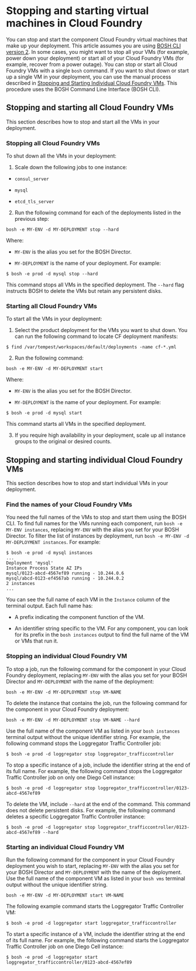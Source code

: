 # Stopping and starting virtual machines in Cloud Foundry
You can stop and start the component Cloud Foundry virtual machines that make up your deployment.
This article assumes you are using [BOSH CLI version 2](https://bosh.io/docs/cli-v2.html).
In some cases, you might want to stop all your VMs (for example, power down your deployment) or start all of your Cloud Foundry VMs (for example, recover from a power outage). You can stop or start all Cloud Foundry VMs with a single `bosh` command.
If you want to shut down or start up a single VM in your deployment, you can use the manual process described in [Stopping and Starting Individual Cloud Foundry VMs](https://docs.cloudfoundry.org/adminguide/start-stop-vms.html#manual).
This procedure uses the BOSH Command Line Interface (BOSH CLI).

## Stopping and starting all Cloud Foundry VMs
This section describes how to stop and start all the VMs in your deployment.

### Stopping all Cloud Foundry VMs
To shut down all the VMs in your deployment:

1. Scale down the following jobs to one instance:

* `consul_server`

* `mysql`

* `etcd_tls_server`

2. Run the following command for each of the deployments listed in the previous step:
```
bosh -e MY-ENV -d MY-DEPLOYMENT stop --hard
```
Where:

* `MY-ENV` is the alias you set for the BOSH Director.

* `MY-DEPLOYMENT` is the name of your deployment.
For example:
```
$ bosh -e prod -d mysql stop --hard
```
This command stops all VMs in the specified deployment. The `--hard` flag instructs BOSH to delete the VMs but retain any persistent disks.

### Starting all Cloud Foundry VMs
To start all the VMs in your deployment:

1. Select the product deployment for the VMs you want to shut down. You can run the following command to locate CF deployment manifests:
```
$ find /var/tempest/workspaces/default/deployments -name cf-*.yml
```

2. Run the following command:
```
bosh -e MY-ENV -d MY-DEPLOYMENT start
```
Where:

* `MY-ENV` is the alias you set for the BOSH Director.

* `MY-DEPLOYMENT` is the name of your deployment.
For example:
```
$ bosh -e prod -d mysql start
```
This command starts all VMs in the specified deployment.

3. If you require high availability in your deployment, scale up all instance groups to the original or desired counts.

## Stopping and starting individual Cloud Foundry VMs
This section describes how to stop and start individual VMs in your deployment.

### Find the names of your Cloud Foundry VMs
You need the full names of the VMs to stop and start them using the BOSH CLI. To find full names for the VMs running each component, run `bosh -e MY-ENV instances`, replacing `MY-ENV` with the alias you set for your BOSH Director. To filter the list of instances by deployment, run `bosh -e MY-ENV -d MY-DEPLOYMENT instances`.
For example:
```
$ bosh -e prod -d mysql instances
...
Deployment 'mysql'
Instance Process State AZ IPs
mysql/0123-abcd-4567ef89 running - 10.244.0.6
mysql/abcd-0123-ef4567ab running - 10.244.0.2
2 instances
...
```
You can see the full name of each VM in the `Instance` column of the terminal output. Each full name has:

* A prefix indicating the component function of the VM.

* An identifier string specific to the VM.
For any component, you can look for its prefix in the `bosh instances` output to find the full name of the VM or VMs that run it.

### Stopping an individual Cloud Foundry VM
To stop a job, run the following command for the component in your Cloud Foundry deployment, replacing `MY-ENV` with the alias you set for your BOSH Director and `MY-DEPLOYMENT` with the name of the deployment:
```
bosh -e MY-ENV -d MY-DEPLOYMENT stop VM-NAME
```
To delete the instance that contains the job, run the following command for the component in your Cloud Foundry deployment:
```
bosh -e MY-ENV -d MY-DEPLOYMENT stop VM-NAME --hard
```
Use the full name of the component VM as listed in your `bosh instances` terminal output without the unique identifier string.
For example, the following command stops the Loggregator Traffic Controller job:
```
$ bosh -e prod -d loggregator stop loggregator_trafficcontroller
```
To stop a specific instance of a job, include the identifier string at the end of its full name.
For example, the following command stops the Loggregator Traffic Controller job on only one Diego Cell instance:
```
$ bosh -e prod -d loggregator stop loggregator_trafficcontroller/0123-abcd-4567ef89
```
To delete the VM, include `--hard` at the end of the command. This command does not delete persistent disks.
For example, the following command deletes a specific Loggregator Traffic Controller instance:
```
$ bosh -e prod -d loggregator stop loggregator_trafficcontroller/0123-abcd-4567ef89 --hard
```

### Starting an individual Cloud Foundry VM
Run the following command for the component in your Cloud Foundry deployment you wish to start, replacing `MY-ENV` with the alias you set for your BOSH Director and `MY-DEPLOYMENT` with the name of the deployment. Use the full name of the component VM as listed in your `bosh vms` terminal output without the unique identifier string.
```
bosh -e MY-ENV -d MY-DEPLOYMENT start VM-NAME
```
The following example command starts the Loggregator Traffic Controller VM:
```
$ bosh -e prod -d loggregator start loggregator_trafficcontroller
```
To start a specific instance of a VM, include the identifier string at the end of its full name.
For example, the following command starts the Loggregator Traffic Controller job on one Diego Cell instance:
```
$ bosh -e prod -d loggregator start loggregator_trafficcontroller/0123-abcd-4567ef89
```